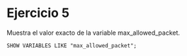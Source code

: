 # Ejercicio 5 
Muestra el valor exacto de la variable max_allowed_packet.

`SHOW VARIABLES LIKE "max_allowed_packet";`